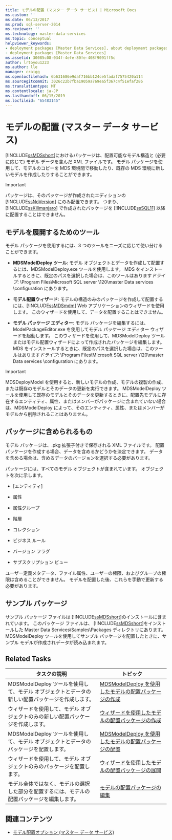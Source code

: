 ```yaml
---
title: モデルの配置 (マスター データ サービス) | Microsoft Docs
ms.custom: ''
ms.date: 06/13/2017
ms.prod: sql-server-2014
ms.reviewer: ''
ms.technology: master-data-services
ms.topic: conceptual
helpviewer_keywords:
- deployment packages [Master Data Services], about deployment packages
- deployment packages [Master Data Services]
ms.assetid: 30085c08-034f-4efe-80fe-408f9091ff5c
author: lrtoyou1223
ms.author: lle
manager: craigg
ms.openlocfilehash: 6b631686e9daf716bb124ce5fadaf7575420a114
ms.sourcegitcommit: 3026c22b7fba19059a769ea5f367c4f51efaf286
ms.translationtype: MT
ms.contentlocale: ja-JP
ms.lasthandoff: 06/15/2019
ms.locfileid: "65483145"
---
```

# <a name="deploying-models-master-data-services"></a>モデルの配置 (マスター データ サービス)
  [!INCLUDE[ssMDSshort](../includes/ssmdsshort-md.md)]におけるパッケージは、配置可能なモデル構造と (必要に応じて) モデル データを含んだ XML ファイルです。 モデル パッケージを使用して、モデルのコピーを MDS 環境間で移動したり、既存の MDS 環境に新しいモデルを作成したりすることができます。  
  
> [!IMPORTANT]  
>  パッケージは、そのパッケージが作成されたエディションの [!INCLUDE[ssNoVersion](../includes/ssnoversion-md.md)] にのみ配置できます。 つまり、 [!INCLUDE[ssKilimanjaro](../includes/sskilimanjaro-md.md)] で作成されたパッケージを [!INCLUDE[ssSQL11](../includes/sssql11-md.md)] 以降に配置することはできません。  
  
## <a name="tools-for-deploying-models"></a>モデルを展開するためのツール  
 モデル パッケージを使用するには、3 つのツールをニーズに応じて使い分けることができます。  
  
-   **MDSModelDeploy ツール**: モデル オブジェクトとデータを作成して配置するには、MDSModelDeploy.exe ツールを使用します。 MDS をインストールするときに、既定のパスを選択した場合は、このツールはあります*ドライブ*: \Program Files\Microsoft SQL server \120\master Data services \configuration にあります。  
  
-   **モデル配置ウィザード**: モデルの構造のみのパッケージを作成して配置するには、[!INCLUDE[ssMDSmdm](../includes/ssmdsmdm-md.md)] Web アプリケーションのウィザードを使用します。 このウィザードを使用して、データを配置することはできません。  
  
-   **モデル パッケージ エディター**: モデル パッケージを編集するには、ModelPackageEditor.exe を使用してモデル パッケージ エディター ウィザードを起動します。 このウィザードを使用して、MDSModelDeploy ツールまたはモデル配置ウィザードによって作成されたパッケージを編集します。 MDS をインストールするときに、既定のパスを選択した場合は、このツールはあります*ドライブ*: \Program Files\Microsoft SQL server \120\master Data services \configuration にあります。  
  
> [!IMPORTANT]  
>  MDSDeployModel を使用すると、新しいモデルの作成、モデルの複製の作成、または既存のモデルとそのデータの更新を実行できます。 MDSModelDeploy ツールを使用して既存のモデルとそのデータを更新するときに、配置先モデルに存在するエンティティ、属性、またはメンバーがパッケージに含まれていない場合は、MDSModelDeploy によって、そのエンティティ、属性、またはメンバーがモデルから削除されることはありません。  
  
## <a name="what-packages-contain"></a>パッケージに含められるもの  
 モデル パッケージは、.pkg 拡張子付きで保存される XML ファイルです。 配置パッケージを作成する場合、データを含めるかどうかを決定できます。 データを含める場合は、含めるデータのバージョンを選択する必要があります。  
  
 パッケージには、すべてのモデル オブジェクトが含まれています。 オブジェクトを次に示します。  
  
-   [エンティティ]  
  
-   属性  
  
-   属性グループ  
  
-   階層  
  
-   コレクション  
  
-   ビジネス ルール  
  
-   バージョン フラグ  
  
-   サブスクリプション ビュー  
  
 ユーザー定義メタデータ、ファイル属性、ユーザーの権限、およびグループの権限は含めることができません。 モデルを配置した後、これらを手動で更新する必要があります。  
  
## <a name="sample-packages"></a>サンプル パッケージ  
 サンプル パッケージ ファイルは [!INCLUDE[ssMDSshort](../includes/ssmdsshort-md.md)]のインストールに含まれています。 このパッケージ ファイルは、 [!INCLUDE[ssMDSshort](../includes/ssmdsshort-md.md)]をインストールした Master Data Services\Samples\Packages ディレクトリにあります。 MDSModelDeploy ツールを使用してサンプル パッケージを配置したときに、サンプル モデルが作成されデータが読み込まれます。  
  
## <a name="related-tasks"></a>Related Tasks  
  
|タスクの説明|トピック|  
|----------------------|-----------|  
|MDSModelDeploy ツールを使用して、モデル オブジェクトとデータの新しい配置パッケージを作成します。|[MDSModelDeploy を使用したモデルの配置パッケージの作成](../../2014/master-data-services/create-a-model-deployment-package-by-using-mdsmodeldeploy.md)|  
|ウィザードを使用して、モデル オブジェクトのみの新しい配置パッケージを作成します。|[ウィザードを使用したモデルの配置パッケージの作成](../../2014/master-data-services/create-a-model-deployment-package-by-using-the-wizard.md)|  
|MDSModelDeploy ツールを使用して、モデル オブジェクトとデータのパッケージを配置します。|[MDSModelDeploy を使用したモデルの配置パッケージの配置](../../2014/master-data-services/deploy-a-model-deployment-package-by-using-mdsmodeldeploy.md)|  
|ウィザードを使用して、モデル オブジェクトのみのパッケージを配置します。|[ウィザードを使用したモデルの配置パッケージの展開](../../2014/master-data-services/deploy-a-model-deployment-package-by-using-the-wizard.md)|  
|モデル全体ではなく、モデルの選択した部分を配置するには、モデルの配置パッケージを編集します。|[モデルの配置パッケージの編集](../../2014/master-data-services/edit-a-model-deployment-package.md)|  
  
## <a name="related-content"></a>関連コンテンツ  
  
-   [モデル配置オプション (マスター データ サービス)](model-deployment-options-master-data-services.md)  
  
  
